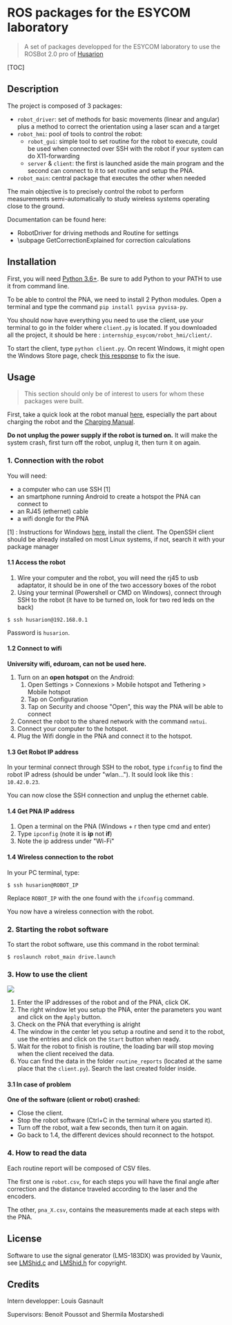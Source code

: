 # ROS packages for the ESYCOM laboratory

> A set of packages developped for the ESYCOM laboratory to use the ROSBot 2.0 pro of [Husarion](https://husarion.com/)

[TOC]

## Description

The project is composed of 3 packages:
- `robot_driver`: set of methods for basic movements (linear and angular) plus a method to correct the orientation using a laser scan and a target
- `robot_hmi`: pool of tools to control the robot:
    - `robot_gui`: simple tool to set routine for the robot to execute, could be used when connected over SSH with the robot if your system can do X11-forwarding
    - `server` & `client`: the first is launched aside the main program and the second can connect to it to set routine and setup the PNA.
- `robot_main`: central package that executes the other when needed

The main objective is to precisely control the robot to perform measurements semi-automatically to study wireless systems operating close to the ground.

Documentation can be found here:
- RobotDriver for driving methods and Routine for settings
- \subpage GetCorrectionExplained for correction calculations

## Installation

First, you will need [Python 3.6+](https://www.python.org/). Be sure to add Python to your PATH to use it from command line.

To be able to control the PNA, we need to install 2 Python modules.
Open a terminal and type the command `pip install pyvisa pyvisa-py`.

You should now have everything you need to use the client, use your terminal to go in the folder where `client.py` is located.
If you downloaded all the project, it should be here : `internship_esycom/robot_hmi/client/`.

To start the client, type `python client.py`. On recent Windows, it might open the Windows Store page,
check [this response](https://stackoverflow.com/a/58773979) to fix the isue.

## Usage

> This section should only be of interest to users for whom these packages were built.

First, take a quick look at the robot manual [here](https://husarion.com/manuals/rosbot/), especially the part about charging the robot and the [Charging Manual](https://files.husarion.com/docs2/Charging%20manual%20for%20ROSbot.pdf).

**Do not unplug the power supply if the robot is turned on.** It will make the system crash, first turn off the robot, unplug it, then turn it on again.

### 1. Connection with the robot

You will need:
- a computer who can use SSH [1]
- an smartphone running Android to create a hotspot the PNA can connect to
- an RJ45 (ethernet) cable
- a wifi dongle for the PNA

[1] : Instructions for Windows [here](https://docs.microsoft.com/en-us/windows-server/administration/openssh/openssh_install_firstuse#install-openssh-using-windows-settings), install the client. The OpenSSH client should be already installed on most Linux systems, if not, search it with your package manager

#### 1.1 Access the robot

1. Wire your computer and the robot, you will need the rj45 to usb adaptator, it should be in one of the two accessory boxes of the robot
2. Using your terminal (Powershell or CMD on Windows), connect through SSH to the robot (it have to be turned on, look for two red leds on the back)

```
$ ssh husarion@192.168.0.1
```

Password is `husarion`.

#### 1.2 Connect to wifi

**University wifi, eduroam, can not be used here.**

1. Turn on an **open hotspot** on the Android:
    1. Open Settings > Connexions > Mobile hotspot and Tethering > Mobile hotspot
    2. Tap on Configuration
    3. Tap on Security and choose "Open", this way the PNA will be able to connect
2. Connect the robot to the shared network with the command `nmtui`.
3. Connect your computer to the hotspot.
4. Plug the Wifi dongle in the PNA and connect it to the hotspot.

#### 1.3 Get Robot IP address

In your terminal connect through SSH to the robot, type `ifconfig` to find the robot IP adress (should be under "wlan..."). It sould look like this : `10.42.0.23`.

You can now close the SSH connection and unplug the ethernet cable.

#### 1.4 Get PNA IP address

1. Open a terminal on the PNA (Windows + r then type cmd and enter)
2. Type `ipconfig` (note it is **ip** not **if**)
3. Note the ip address under "Wi-Fi"

#### 1.4 Wireless connection to the robot

In your PC terminal, type:

```
$ ssh husarion@ROBOT_IP
```

Replace `ROBOT_IP` with the one found with the `ifconfig` command.

You now have a wireless connection with the robot.

### 2. Starting the robot software

To start the robot software, use this command in the robot terminal:

```
$ roslaunch robot_main drive.launch
```

### 3. How to use the client

![](ihm.png)

1. Enter the IP addresses of the robot and of the PNA, click OK.
2. The right window let you setup the PNA, enter the parameters you want and click on the `Apply` button.
3. Check on the PNA that everything is alright
4. The window in the center let you setup a routine and send it to the robot, use the entries and click on the `Start` button when ready.
5. Wait for the robot to finish is routine, the loading bar will stop moving when the client received the data.
6. You can find the data in the folder `routine_reports` (located at the same place that the `client.py`). Search the last created folder inside.

#### 3.1 In case of problem

**One of the software (client or robot) crashed:**
- Close the client.
- Stop the robot software (Ctrl+C in the terminal where you started it).
- Turn off the robot, wait a few seconds, then turn it on again.
- Go back to 1.4, the different devices should reconnect to the hotspot.

### 4. How to read the data

Each routine report will be composed of CSV files.

The first one is `robot.csv`, for each steps you will have the final angle after correction and the distance traveled according to the laser and the encoders.

The other, `pna_X.csv`, contains the measurements made at each steps with the PNA.

## License

Software to use the signal generator (LMS-183DX) was provided by Vaunix, see [LMShid.c](robot_main/src/LMShid.c) and [LMShid.h](robot_main/include/LMShid.h) for copyright.

## Credits

Intern developper: Louis Gasnault

Supervisors: Benoit Poussot and Shermila Mostarshedi
